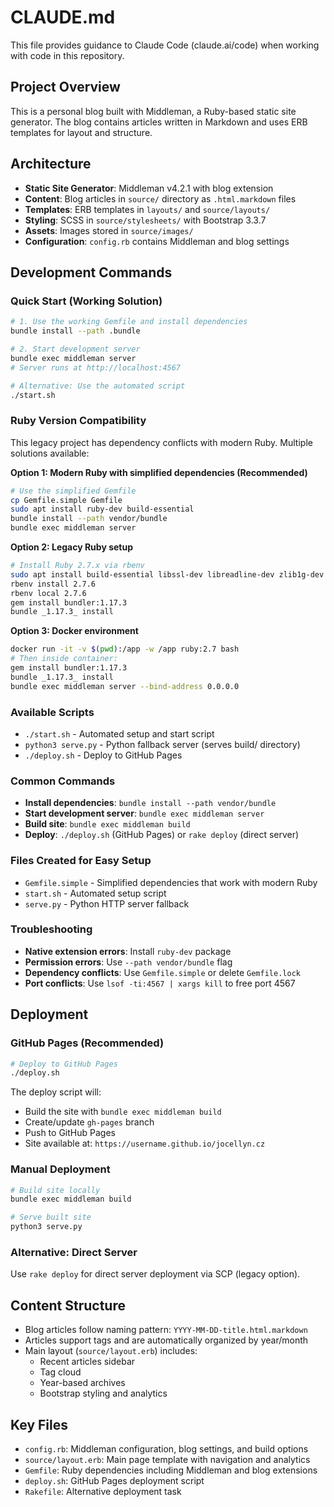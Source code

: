 # CLAUDE.md

This file provides guidance to Claude Code (claude.ai/code) when working with code in this repository.

## Project Overview

This is a personal blog built with Middleman, a Ruby-based static site generator. The blog contains articles written in Markdown and uses ERB templates for layout and structure.

## Architecture

- **Static Site Generator**: Middleman v4.2.1 with blog extension
- **Content**: Blog articles in `source/` directory as `.html.markdown` files
- **Templates**: ERB templates in `layouts/` and `source/layouts/`
- **Styling**: SCSS in `source/stylesheets/` with Bootstrap 3.3.7
- **Assets**: Images stored in `source/images/`
- **Configuration**: `config.rb` contains Middleman and blog settings

## Development Commands

### Quick Start (Working Solution)
```bash
# 1. Use the working Gemfile and install dependencies
bundle install --path .bundle

# 2. Start development server
bundle exec middleman server
# Server runs at http://localhost:4567

# Alternative: Use the automated script
./start.sh
```

### Ruby Version Compatibility
This legacy project has dependency conflicts with modern Ruby. Multiple solutions available:

**Option 1: Modern Ruby with simplified dependencies (Recommended)**
```bash
# Use the simplified Gemfile
cp Gemfile.simple Gemfile
sudo apt install ruby-dev build-essential
bundle install --path vendor/bundle
bundle exec middleman server
```

**Option 2: Legacy Ruby setup**
```bash
# Install Ruby 2.7.x via rbenv
sudo apt install build-essential libssl-dev libreadline-dev zlib1g-dev
rbenv install 2.7.6
rbenv local 2.7.6
gem install bundler:1.17.3
bundle _1.17.3_ install
```

**Option 3: Docker environment**
```bash
docker run -it -v $(pwd):/app -w /app ruby:2.7 bash
# Then inside container:
gem install bundler:1.17.3
bundle _1.17.3_ install
bundle exec middleman server --bind-address 0.0.0.0
```

### Available Scripts
- `./start.sh` - Automated setup and start script
- `python3 serve.py` - Python fallback server (serves build/ directory)
- `./deploy.sh` - Deploy to GitHub Pages

### Common Commands
- **Install dependencies**: `bundle install --path vendor/bundle`
- **Start development server**: `bundle exec middleman server`
- **Build site**: `bundle exec middleman build`
- **Deploy**: `./deploy.sh` (GitHub Pages) or `rake deploy` (direct server)

### Files Created for Easy Setup
- `Gemfile.simple` - Simplified dependencies that work with modern Ruby
- `start.sh` - Automated setup script
- `serve.py` - Python HTTP server fallback

### Troubleshooting
- **Native extension errors**: Install `ruby-dev` package
- **Permission errors**: Use `--path vendor/bundle` flag
- **Dependency conflicts**: Use `Gemfile.simple` or delete `Gemfile.lock`
- **Port conflicts**: Use `lsof -ti:4567 | xargs kill` to free port 4567

## Deployment

### GitHub Pages (Recommended)
```bash
# Deploy to GitHub Pages
./deploy.sh
```

The deploy script will:
- Build the site with `bundle exec middleman build`
- Create/update `gh-pages` branch
- Push to GitHub Pages
- Site available at: `https://username.github.io/jocellyn.cz`

### Manual Deployment
```bash
# Build site locally
bundle exec middleman build

# Serve built site
python3 serve.py
```

### Alternative: Direct Server
Use `rake deploy` for direct server deployment via SCP (legacy option).

## Content Structure

- Blog articles follow naming pattern: `YYYY-MM-DD-title.html.markdown`
- Articles support tags and are automatically organized by year/month
- Main layout (`source/layout.erb`) includes:
  - Recent articles sidebar
  - Tag cloud
  - Year-based archives
  - Bootstrap styling and analytics

## Key Files

- `config.rb`: Middleman configuration, blog settings, and build options
- `source/layout.erb`: Main page template with navigation and analytics
- `Gemfile`: Ruby dependencies including Middleman and blog extensions
- `deploy.sh`: GitHub Pages deployment script
- `Rakefile`: Alternative deployment task